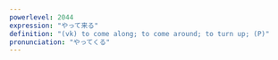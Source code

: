 ```yaml
---
powerlevel: 2044
expression: "やって来る"
definition: "(vk) to come along; to come around; to turn up; (P)"
pronunciation: "やってくる"
---
```

